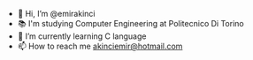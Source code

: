 - 👋 Hi, I’m @emirakinci
- 📚 I'm studying Computer Engineering at Politecnico Di Torino
- 🌱 I’m currently learning C language
- 📫 How to reach me akinciemir@hotmail.com

